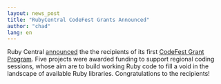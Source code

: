 ```yaml
---
layout: news_post
title: "RubyCentral CodeFest Grants Announced"
author: "chad"
lang: en
---
```


Ruby Central [announced][1] the the recipients of its first [CodeFest
Grant Program][2]. Five projects were awarded funding to support
regional coding sessions, whose aim are to build working Ruby code to
fill a void in the landscape of available Ruby libraries.
Congratulations to the recipients!



[1]: https://blade.ruby-lang.org/ruby-talk/133197
[2]: http://www.rubycentral.org/grant/announce.html
